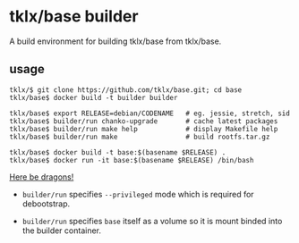# tklx/base builder

A build environment for building tklx/base from tklx/base.

## usage

```
tklx/$ git clone https://github.com/tklx/base.git; cd base
tklx/base$ docker build -t builder builder
```

```
tklx/base$ export RELEASE=debian/CODENAME   # eg. jessie, stretch, sid
tklx/base$ builder/run chanko-upgrade       # cache latest packages
tklx/base$ builder/run make help            # display Makefile help
tklx/base$ builder/run make                 # build rootfs.tar.gz
```

```
tklx/base$ docker build -t base:$(basename $RELEASE) .
tklx/base$ docker run -it base:$(basename $RELEASE) /bin/bash
```

[Here be dragons!](https://en.wikipedia.org/wiki/Here_be_dragons)

- ``builder/run`` specifies ``--privileged`` mode which is required for
  debootstrap.

- ``builder/run`` specifies ``base`` itself as a volume so it is mount
  binded into the builder container.

